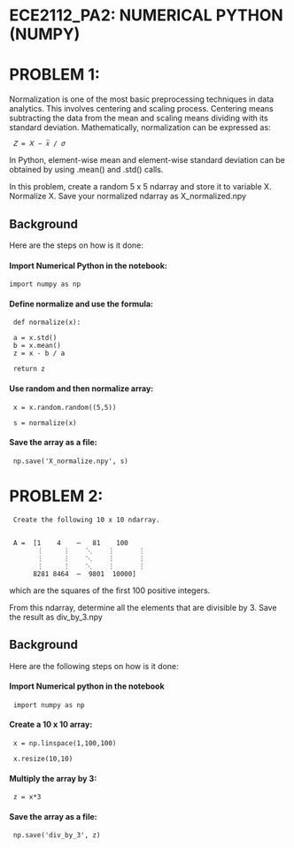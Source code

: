 # ECE2112_PA2: NUMERICAL PYTHON (NUMPY)

# PROBLEM 1: 
Normalization is one of the most basic preprocessing techniques in
data analytics. This involves centering and scaling process. Centering means subtracting the data from the
mean and scaling means dividing with its standard deviation. Mathematically, normalization can be
expressed as:

     𝑍 = 𝑋 − 𝑥̅ / 𝜎

In Python, element-wise mean and element-wise standard deviation can be obtained by using .mean() and
.std() calls.

In this problem, create a random 5 x 5 ndarray and store it to variable X. Normalize X. Save your normalized
ndarray as X_normalized.npy


## Background
Here are the steps on how is it done:

#### Import Numerical Python in the notebook:
    import numpy as np

#### Define normalize and use the formula:

     def normalize(x):

     a = x.std()
     b = x.mean()
     z = x - b / a
     
     return z

#### Use random and then normalize array:

     x = x.random.random((5,5))

     s = normalize(x)


#### Save the array as a file:

     np.save('X_normalize.npy', s)



# PROBLEM 2:
     Create the following 10 x 10 ndarray.


     A =  [1    4    ⋯   81    100
           ⋮     ⋮    ⋱    ⋮      ⋮
           ⋮     ⋮    ⋱    ⋮      ⋮
           ⋮     ⋮    ⋱    ⋮      ⋮
          8281 8464  ⋯  9801  10000]


which are the squares of the first 100 positive integers.

From this ndarray, determine all the elements that are divisible by 3. Save the result as div_by_3.npy



## Background
Here are the following steps on how is it done:

#### Import Numerical python in the notebook

     import numpy as np

#### Create a 10 x 10 array:
     x = np.linspace(1,100,100)

     x.resize(10,10)

#### Multiply the array by 3:
     z = x*3

#### Save the array as a file:
     np.save('div_by_3', z)
